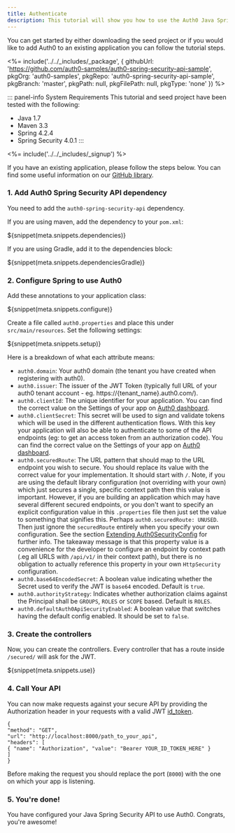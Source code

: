 ```yaml
---
title: Authenticate
description: This tutorial will show you how to use the Auth0 Java Spring Security SDK to add authentication and authorization to your API.
---
```


You can get started by either downloading the seed project or if you would like to add Auth0 to an existing application you can follow the tutorial steps.

<%= include('../../_includes/_package', {
githubUrl: 'https://github.com/auth0-samples/auth0-spring-security-api-sample',
pkgOrg: 'auth0-samples',
pkgRepo: 'auth0-spring-security-api-sample',
pkgBranch: 'master',
pkgPath: null,
pkgFilePath: null,
pkgType: 'none'
}) %>

::: panel-info System Requirements
This tutorial and seed project have been tested with the following:

* Java 1.7
* Maven 3.3
* Spring 4.2.4
* Spring Security 4.0.1
:::

<%= include('../../_includes/_signup') %>

If you have an existing application, please follow the steps below. You can find some useful information on our [GitHub library](https://github.com/auth0/auth0-spring-security-api).

### 1. Add Auth0 Spring Security API dependency

You need to add the `auth0-spring-security-api` dependency.

If you are using maven, add the dependency to your `pom.xml`:

${snippet(meta.snippets.dependencies)}

If you are using Gradle, add it to the dependencies block:

${snippet(meta.snippets.dependenciesGradle)}

### 2. Configure Spring to use Auth0

Add these annotations to your application class:

${snippet(meta.snippets.configure)}

Create a file called `auth0.properties` and place this under `src/main/resources`. Set the following settings:

${snippet(meta.snippets.setup)}

Here is a breakdown of what each attribute means:

- `auth0.domain`: Your auth0 domain (the tenant you have created when registering with auth0).
- `auth0.issuer`: The issuer of the JWT Token (typically full URL of your auth0 tenant account - eg. https://{tenant_name}.auth0.com/).
- `auth0.clientId`: The unique identifier for your application. You can find the correct value on the Settings of your app on [Auth0 dashboard](${uiURL}/#/).
- `auth0.clientSecret`: This secret will be used to sign and validate tokens which will be used in the different authentication flows. With this key your application will also be able to authenticate to some of the API endpoints (eg: to get an access token from an authorization code). You can find the correct value on the Settings of your app on [Auth0 dashboard](${uiURL}/#/).
- `auth0.securedRoute`: The URL pattern that should map to the URL endpoint you wish to secure. You should replace its value with the correct value for your implementation. It should start with `/`. Note, if you are using the default library configuration (not overriding with your own) which just secures a single, specific context path then this value is important. However, if you are building an application which may have several different secured endpoints, or you don't want to specify an explicit configuration value in this `.properties` file then just set the value to something that signifies this. Perhaps `auth0.securedRoute: UNUSED`. Then just ignore the `securedRoute` entirely when you specify your own configuration. See the section [Extending Auth0SecurityConfig](https://github.com/auth0/auth0-spring-security-api#extending-auth0securityconfig) for further info. The takeaway message is that this property value is a convenience for the developer to configure an endpoint by context path (.eg all URLS with `/api/v1/` in their context path), but there is no obligation to actually reference this property in your own `HttpSecurity` configuration.
- `auth0.base64EncodedSecret`: A boolean value indicating whether the Secret used to verify the JWT is `base64` encoded. Default is `true`.
- `auth0.authorityStrategy`: Indicates whether authorization claims against the Principal shall be `GROUPS`, `ROLES` or `SCOPE` based. Default is `ROLES`.
- `auth0.defaultAuth0ApiSecurityEnabled`: A boolean value that switches having the default config enabled. It should be set to `false`.

### 3. Create the controllers

Now, you can create the controllers. Every controller that has a route inside `/secured/` will ask for the JWT.

${snippet(meta.snippets.use)}

### 4. Call Your API

You can now make requests against your secure API by providing the Authorization header in your requests with a valid JWT [id_token](/tokens#auth0-id_token-jwt-).

```har
{
"method": "GET",
"url": "http://localhost:8000/path_to_your_api",
"headers": [
{ "name": "Authorization", "value": "Bearer YOUR_ID_TOKEN_HERE" }
]
}
```

Before making the request you should replace the port (`8000`) with the one on which your app is listening.

### 5. You're done!

You have configured your Java Spring Security API to use Auth0. Congrats, you're awesome!
